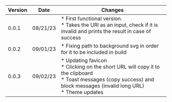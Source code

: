 | Version | Date     | Changes                                                                                                                                                                             |
|---------|----------|-------------------------------------------------------------------------------------------------------------------------------------------------------------------------------------|
| 0.0.1   | 08/21/23 | * First functional version.<br>* Takes the URl as an input, check if it is invalid and prints the result in case of success                                                         |
| 0.0.2   | 09/01/23 | * Fixing path to background svg in order for it to be included in build                                                                                                             |
| 0.0.3   | 09/02/23 | * Updating favicon <br/> * Clicking on the short URL will copy it to the clipboard <br/> * Toast messages (copy success) and block messages (invalid long URL)<br/> * Theme updates |
